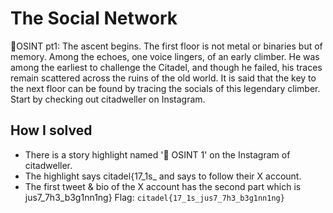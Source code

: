 # The Social Network
🗼OSINT pt1: The ascent begins. The first floor is not metal or binaries but of memory. Among the echoes, one voice lingers, of an early climber. He was among the earliest to challenge the Citadel, and though he failed, his traces remain scattered across the ruins of the old world.
It is said that the key to the next floor can be found by tracing the socials of this legendary climber. Start by checking out citadweller on Instagram.

## How I solved
- There is a story highlight named '🗼 OSINT 1' on the Instagram of citadweller.
- The highlight says citadel{17_1s_ and says to follow their X account.
- The first tweet & bio of the X account has the second part which is jus7_7h3_b3g1nn1ng}
Flag: `citadel{17_1s_jus7_7h3_b3g1nn1ng}`
